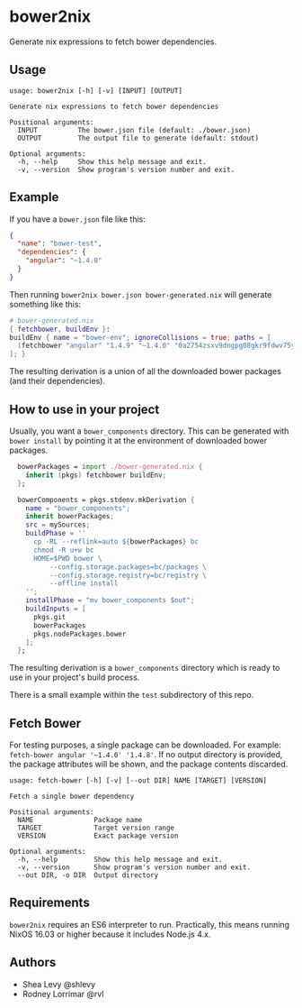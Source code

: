 # bower2nix

Generate nix expressions to fetch bower dependencies.

## Usage

```
usage: bower2nix [-h] [-v] [INPUT] [OUTPUT]

Generate nix expressions to fetch bower dependencies

Positional arguments:
  INPUT          The bower.json file (default: ./bower.json)
  OUTPUT         The output file to generate (default: stdout)

Optional arguments:
  -h, --help     Show this help message and exit.
  -v, --version  Show program's version number and exit.
```

## Example

If you have a `bower.json` file like this:

```json
{
  "name": "bower-test",
  "dependencies": {
    "angular": "~1.4.0"
  }
}
```

Then running `bower2nix bower.json bower-generated.nix` will generate
something like this:

```nix
# bower-generated.nix
{ fetchbower, buildEnv }:
buildEnv { name = "bower-env"; ignoreCollisions = true; paths = [
  (fetchbower "angular" "1.4.9" "~1.4.0" "0a2754zsxv9dngpg08gkr9fdwv75y986av12q4drf1sm8p8cj6bs")
]; }
```

The resulting derivation is a union of all the downloaded bower
packages (and their dependencies).

## How to use in your project

Usually, you want a `bower_components` directory. This can be
generated with `bower install` by pointing it at the environment of
downloaded bower packages.

```nix
  bowerPackages = import ./bower-generated.nix {
    inherit (pkgs) fetchbower buildEnv;
  };

  bowerComponents = pkgs.stdenv.mkDerivation {
    name = "bower_components";
    inherit bowerPackages;
    src = mySources;
    buildPhase = ''
      cp -RL --reflink=auto ${bowerPackages} bc
      chmod -R u+w bc
      HOME=$PWD bower \
          --config.storage.packages=bc/packages \
          --config.storage.registry=bc/registry \
          --offline install
    '';
    installPhase = "mv bower_components $out";
    buildInputs = [
      pkgs.git
      bowerPackages
      pkgs.nodePackages.bower
    ];
  };
```

The resulting derivation is a `bower_components` directory which is
ready to use in your project's build process.

There is a small example within the `test` subdirectory of this repo.

## Fetch Bower

For testing purposes, a single package can be downloaded. For example:
`fetch-bower angular '~1.4.0' '1.4.8'`. If no output directory is
provided, the package attributes will be shown, and the package
contents discarded.

```
usage: fetch-bower [-h] [-v] [--out DIR] NAME [TARGET] [VERSION]

Fetch a single bower dependency

Positional arguments:
  NAME               Package name
  TARGET             Target version range
  VERSION            Exact package version

Optional arguments:
  -h, --help         Show this help message and exit.
  -v, --version      Show program's version number and exit.
  --out DIR, -o DIR  Output directory
```

## Requirements

`bower2nix` requires an ES6 interpreter to run. Practically, this
means running NixOS 16.03 or higher because it includes Node.js 4.x.

## Authors

* Shea Levy  @shlevy
* Rodney Lorrimar  @rvl
